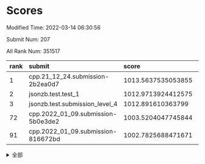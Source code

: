 # Scores

Modified Time: 2022-03-14 06:30:56

Submit Num: 207

All Rank Num: 351517

| rank |               submit               |       score        |       sigma        | pk_num |
| :--- | :--------------------------------- | :----------------- | :----------------- | :----- |
| 1    | cpp.21_12_24.submission-2b2ea0d7   | 1013.5637535053855 | 0.8014828509978627 | 6794   |
| 2    | jsonzb.test.test_1                 | 1012.9713924412575 | 0.7885907837154632 | 6794   |
| 3    | jsonzb.test.submission_level_4     | 1012.891610363799  | 0.8084934897279876 | 6795   |
| 72   | cpp.2022_01_09.submission-5b0e3de2 | 1003.5204047745844 | 0.7160116156046737 | 6791   |
| 91   | cpp.2022_01_09.submission-816672bd | 1002.7825688471671 | 0.6992612394121231 | 6794   |


<details>
<summary>全部</summary>

| rank |                 submit                 |       score        |       sigma        | pk_num |
| :--- | :------------------------------------- | :----------------- | :----------------- | :----- |
| 1    | cpp.21_12_24.submission-2b2ea0d7       | 1013.5637535053855 | 0.8014828509978627 | 6794   |
| 2    | jsonzb.test.test_1                     | 1012.9713924412575 | 0.7885907837154632 | 6794   |
| 3    | jsonzb.test.submission_level_4         | 1012.891610363799  | 0.8084934897279876 | 6795   |
| 4    | gobigger.level_3.submission_level_3_12 | 1011.9370740775357 | 0.8061188983889975 | 6792   |
| 5    | gobigger.level_3.submission_level_3_6  | 1011.258320561892  | 0.7859529768384446 | 6794   |
| 6    | gobigger.level_3.submission_level_3_38 | 1011.1275806731095 | 0.7752279147843619 | 6794   |
| 7    | gobigger.level_3.submission_level_3_33 | 1010.9284617027007 | 0.7716742074469035 | 6786   |
| 8    | gobigger.level_3.submission_level_3_14 | 1010.9186059154745 | 0.7632793992816076 | 6796   |
| 9    | gobigger.level_3.submission_level_3_9  | 1010.8042563645569 | 0.7512727802906015 | 6794   |
| 10   | gobigger.level_3.submission_level_3_5  | 1010.7382391470874 | 0.7707343600668384 | 6794   |
| 11   | gobigger.level_3.submission_level_3_30 | 1010.6857072486343 | 0.7797091591969272 | 6797   |
| 12   | gobigger.level_3.submission_level_3_27 | 1010.6394562152739 | 0.8125528873692125 | 6795   |
| 13   | gobigger.level_3.submission_level_3_18 | 1010.6163135746832 | 0.7500337179947774 | 6794   |
| 14   | gobigger.level_3.submission_level_3_3  | 1010.546244225813  | 0.7513680615657818 | 6801   |
| 15   | gobigger.level_3.submission_level_3_13 | 1010.5406846635287 | 0.7767123866908102 | 6794   |
| 16   | gobigger.level_3.submission_level_3_49 | 1010.5322845701007 | 0.7761921774679239 | 6790   |
| 17   | gobigger.level_3.submission_level_3_0  | 1010.5200792586279 | 0.7543296629015642 | 6794   |
| 18   | gobigger.level_3.submission_level_3_48 | 1010.4754049482984 | 0.7403375838674545 | 6787   |
| 19   | gobigger.level_3.submission_level_3_41 | 1010.3285645468492 | 0.7476272421248333 | 6796   |
| 20   | gobigger.level_3.submission_level_3_15 | 1010.3058215844708 | 0.7484455592104625 | 6793   |
| 21   | gobigger.level_3.submission_level_3_47 | 1010.1811352986615 | 0.7863086711113723 | 6794   |
| 22   | gobigger.level_3.submission_level_3_25 | 1010.0486192576602 | 0.7429647766840679 | 6793   |
| 23   | gobigger.level_3.submission_level_3_32 | 1009.993953619526  | 0.7541866178517638 | 6792   |
| 24   | gobigger.level_3.submission_level_3_26 | 1009.9879756436751 | 0.7726034567523062 | 6795   |
| 25   | gobigger.level_3.submission_level_3_10 | 1009.9877529231161 | 0.7517301574435152 | 6790   |
| 26   | gobigger.level_3.submission_level_3_28 | 1009.9531896486536 | 0.7632397701694438 | 6792   |
| 27   | gobigger.level_3.submission_level_3_43 | 1009.8907472900196 | 0.7700789972499078 | 6794   |
| 28   | gobigger.level_3.submission_level_3_11 | 1009.8160117812903 | 0.7454094588335679 | 6794   |
| 29   | gobigger.level_3.submission_level_3_45 | 1009.7934846746281 | 0.7728792432830043 | 6788   |
| 30   | gobigger.level_3.submission_level_3_20 | 1009.791532171535  | 0.7481509498045708 | 6791   |
| 31   | gobigger.level_3.submission_level_3_35 | 1009.7911468435702 | 0.7315173018496777 | 6796   |
| 32   | gobigger.level_3.submission_level_3_1  | 1009.7745916706457 | 0.7561882582075392 | 6797   |
| 33   | gobigger.level_3.submission_level_3_46 | 1009.7719530518973 | 0.7587340876632486 | 6793   |
| 34   | gobigger.level_3.submission_level_3_34 | 1009.7300941881999 | 0.7528227765238914 | 6799   |
| 35   | gobigger.level_3.submission_level_3_2  | 1009.7212542544382 | 0.7459472927141706 | 6787   |
| 36   | gobigger.level_3.submission_level_3_7  | 1009.719097415775  | 0.7504612355083846 | 6792   |
| 37   | gobigger.level_3.submission_level_3_19 | 1009.701874546588  | 0.7553820893918836 | 6790   |
| 38   | gobigger.level_3.submission_level_3_21 | 1009.6868383734743 | 0.7722218481743468 | 6793   |
| 39   | gobigger.level_3.submission_level_3_42 | 1009.6725623819997 | 0.7612499090258839 | 6794   |
| 40   | gobigger.level_3.submission_level_3_40 | 1009.6631173802531 | 0.7654715721690705 | 6794   |
| 41   | gobigger.level_3.submission_level_3_44 | 1009.6003759146237 | 0.7541069543845349 | 6793   |
| 42   | gobigger.level_3.submission_level_3_29 | 1009.5860321457766 | 0.7409310667218004 | 6796   |
| 43   | gobigger.level_3.submission_level_3_31 | 1009.5636583166535 | 0.7418701096903563 | 6793   |
| 44   | gobigger.level_3.submission_level_3_36 | 1009.5001669117607 | 0.7528680491304158 | 6787   |
| 45   | gobigger.level_3.submission_level_3_22 | 1009.4929011709888 | 0.7500194912851388 | 6795   |
| 46   | gobigger.level_3.submission_level_3_37 | 1009.4924325860138 | 0.7481627617005369 | 6794   |
| 47   | gobigger.level_3.submission_level_3_24 | 1009.4084014901624 | 0.7267065287815478 | 6791   |
| 48   | gobigger.level_3.submission_level_3_17 | 1009.2632433525099 | 0.7498871882507562 | 6793   |
| 49   | gobigger.level_3.submission_level_3_8  | 1009.2383568591434 | 0.7500832416407385 | 6793   |
| 50   | gobigger.level_3.submission_level_3_39 | 1009.0785680489267 | 0.757005951973837  | 6792   |
| 51   | gobigger.level_3.submission_level_3_16 | 1008.9387980724572 | 0.7387730334163841 | 6795   |
| 52   | gobigger.level_3.submission_level_3_4  | 1008.4437484488197 | 0.7558089754287629 | 6795   |
| 53   | gobigger.level_3.submission_level_3_23 | 1008.2956707311982 | 0.7485921749513561 | 6790   |
| 54   | gobigger.level_1.submission_level_1_49 | 1005.7335772092397 | 0.7260852690732449 | 6784   |
| 55   | gobigger.level_1.submission_level_1_9  | 1005.1126300341869 | 0.7245453196575473 | 6794   |
| 56   | gobigger.level_1.submission_level_1_40 | 1004.8159435223394 | 0.7299593851516203 | 6789   |
| 57   | gobigger.level_1.submission_level_1_44 | 1004.7599337240251 | 0.7319023185729547 | 6793   |
| 58   | gobigger.level_1.submission_level_1_6  | 1004.7453333933751 | 0.7314693447455155 | 6796   |
| 59   | gobigger.level_1.submission_level_1_13 | 1004.5538362262038 | 0.7241349850132142 | 6792   |
| 60   | gobigger.level_1.submission_level_1_15 | 1004.3170891754175 | 0.7174324773415381 | 6794   |
| 61   | gobigger.level_1.submission_level_1_41 | 1004.2982339326893 | 0.7278279457047231 | 6794   |
| 62   | gobigger.level_1.submission_level_1_3  | 1004.1318962963749 | 0.7241963395988958 | 6791   |
| 63   | gobigger.level_1.submission_level_1_23 | 1004.0043351098303 | 0.7286504660471965 | 6787   |
| 64   | gobigger.level_1.submission_level_1_25 | 1003.9581122875768 | 0.7262886801118499 | 6796   |
| 65   | gobigger.level_1.submission_level_1_10 | 1003.8778098793978 | 0.7146386286028086 | 6791   |
| 66   | gobigger.level_1.submission_level_1_33 | 1003.8017666837362 | 0.7144806785436354 | 6789   |
| 67   | gobigger.level_1.submission_level_1_28 | 1003.7512964500584 | 0.7290037435916363 | 6785   |
| 68   | gobigger.level_1.submission_level_1_0  | 1003.7456708110649 | 0.7117139695694308 | 6795   |
| 69   | gobigger.level_1.submission_level_1_26 | 1003.7140802790468 | 0.7220545638452436 | 6793   |
| 70   | gobigger.level_1.submission_level_1_11 | 1003.6046579476757 | 0.730054017389282  | 6796   |
| 71   | gobigger.level_1.submission_level_1_36 | 1003.5244822216291 | 0.7211527230221708 | 6791   |
| 72   | cpp.2022_01_09.submission-5b0e3de2     | 1003.5204047745844 | 0.7160116156046737 | 6791   |
| 73   | gobigger.level_1.submission_level_1_18 | 1003.5121859744442 | 0.7191077821306961 | 6794   |
| 74   | gobigger.level_1.submission_level_1_21 | 1003.4470951202512 | 0.7101141746694538 | 6794   |
| 75   | gobigger.level_1.submission_level_1_16 | 1003.428424391476  | 0.7177486183362027 | 6789   |
| 76   | gobigger.level_1.submission_level_1_29 | 1003.424518040236  | 0.7192100424976886 | 6796   |
| 77   | gobigger.level_1.submission_level_1_24 | 1003.3877028996195 | 0.7125028140581193 | 6790   |
| 78   | gobigger.level_1.submission_level_1_46 | 1003.309836440675  | 0.7213614310715293 | 6791   |
| 79   | gobigger.level_1.submission_level_1_37 | 1003.303317229919  | 0.7269715297546634 | 6787   |
| 80   | gobigger.level_1.submission_level_1_7  | 1003.2282292557691 | 0.7140872271420162 | 6791   |
| 81   | gobigger.level_1.submission_level_1_12 | 1003.2158726952401 | 0.7105382851668576 | 6799   |
| 82   | gobigger.level_1.submission_level_1_4  | 1003.1907127011384 | 0.7161075409854305 | 6794   |
| 83   | gobigger.level_1.submission_level_1_22 | 1003.1506972473328 | 0.7296735972421363 | 6793   |
| 84   | gobigger.level_1.submission_level_1_27 | 1003.119404411421  | 0.7213073631275049 | 6789   |
| 85   | gobigger.level_1.submission_level_1_30 | 1003.0864814377123 | 0.7111266701751539 | 6791   |
| 86   | gobigger.level_1.submission_level_1_20 | 1002.9721542549688 | 0.7098335888918548 | 6792   |
| 87   | gobigger.level_1.submission_level_1_48 | 1002.9444056544105 | 0.7090494046027602 | 6792   |
| 88   | gobigger.level_1.submission_level_1_5  | 1002.932406870638  | 0.7089903713164075 | 6790   |
| 89   | gobigger.level_1.submission_level_1_14 | 1002.8525025705926 | 0.71198547272406   | 6794   |
| 90   | gobigger.level_1.submission_level_1_8  | 1002.7931029981203 | 0.7188330892446226 | 6795   |
| 91   | cpp.2022_01_09.submission-816672bd     | 1002.7825688471671 | 0.6992612394121231 | 6794   |
| 92   | gobigger.level_1.submission_level_1_1  | 1002.7479916255529 | 0.7116373075933887 | 6789   |
| 93   | gobigger.level_1.submission_level_1_31 | 1002.6544741064928 | 0.7162282477340377 | 6786   |
| 94   | gobigger.level_1.submission_level_1_34 | 1002.6320578869663 | 0.7180950264013236 | 6798   |
| 95   | gobigger.level_1.submission_level_1_47 | 1002.5755436619198 | 0.7187611821911913 | 6788   |
| 96   | gobigger.level_1.submission_level_1_45 | 1002.5743440374682 | 0.7082427992061394 | 6798   |
| 97   | gobigger.level_1.submission_level_1_2  | 1002.4991647662428 | 0.7044701642910063 | 6791   |
| 98   | gobigger.level_1.submission_level_1_17 | 1002.4580883753282 | 0.7106777263038246 | 6788   |
| 99   | gobigger.level_1.submission_level_1_38 | 1002.3484004841092 | 0.7089026949853927 | 6791   |
| 100  | gobigger.level_1.submission_level_1_42 | 1002.1344612824805 | 0.7081597218750371 | 6799   |
| 101  | gobigger.level_1.submission_level_1_43 | 1002.0772015753194 | 0.7120310793609552 | 6797   |
| 102  | gobigger.level_1.submission_level_1_32 | 1001.9866797143785 | 0.7090391175354132 | 6793   |
| 103  | gobigger.level_1.submission_level_1_39 | 1001.9029793253738 | 0.7163222610091807 | 6789   |
| 104  | gobigger.level_1.submission_level_1_19 | 1001.8291713593428 | 0.7085483617866243 | 6793   |
| 105  | gobigger.level_1.submission_level_1_35 | 1001.6594899686103 | 0.7253864206161769 | 6793   |
| 106  | gobigger.random.submission_random_0    | 997.4525296072023  | 0.70872134860521   | 6795   |
| 107  | gobigger.random.submission_random_26   | 997.396265504171   | 0.7087467520793621 | 6791   |
| 108  | gobigger.random.submission_random_19   | 997.1171227521111  | 0.7086057560857141 | 6788   |
| 109  | gobigger.random.submission_random_34   | 997.1165958908936  | 0.7081783578821275 | 6789   |
| 110  | gobigger.random.submission_random_37   | 997.0816963895912  | 0.692820588134814  | 6791   |
| 111  | gobigger.random.submission_random_22   | 997.0092497416628  | 0.707896109983871  | 6796   |
| 112  | gobigger.random.submission_random_36   | 996.9262018495281  | 0.7210710909173897 | 6793   |
| 113  | gobigger.random.submission_random_38   | 996.8826542399872  | 0.7086276048717587 | 6789   |
| 114  | gobigger.random.submission_random_6    | 996.8339704551775  | 0.717807230195248  | 6793   |
| 115  | gobigger.random.submission_random_47   | 996.6097321355878  | 0.71296235221707   | 6794   |
| 116  | gobigger.random.submission_random_39   | 996.4788284047614  | 0.7184725134546069 | 6786   |
| 117  | gobigger.random.submission_random_13   | 996.4486754267199  | 0.7124095481319672 | 6798   |
| 118  | gobigger.random.submission_random_18   | 996.4025673408063  | 0.7104109442057931 | 6786   |
| 119  | gobigger.random.submission_random_5    | 996.3975963256008  | 0.7106135677500816 | 6795   |
| 120  | gobigger.random.submission_random_31   | 996.3852263827584  | 0.7076893901036696 | 6791   |
| 121  | gobigger.random.submission_random_25   | 996.3784911846984  | 0.6983929638784903 | 6800   |
| 122  | gobigger.random.submission_random_10   | 996.3715185683502  | 0.7099198354244853 | 6795   |
| 123  | gobigger.random.submission_random_35   | 996.1704465049471  | 0.7121932634840314 | 6794   |
| 124  | gobigger.random.submission_random_2    | 996.1553987948583  | 0.7019969712678866 | 6790   |
| 125  | gobigger.random.submission_random_8    | 996.1482913653006  | 0.705715177477146  | 6787   |
| 126  | gobigger.random.submission_random_3    | 996.1149629771932  | 0.7017508326854015 | 6790   |
| 127  | gobigger.random.submission_random_48   | 996.1037596547962  | 0.7179019463889591 | 6794   |
| 128  | gobigger.random.submission_random_9    | 996.0933194147416  | 0.7052984484639878 | 6796   |
| 129  | gobigger.random.submission_random_29   | 996.0907558311287  | 0.7121589526605699 | 6792   |
| 130  | gobigger.random.submission_random_21   | 996.0811394656656  | 0.711958749885066  | 6798   |
| 131  | gobigger.random.submission_random_32   | 996.0487188540126  | 0.7217276072363163 | 6798   |
| 132  | gobigger.random.submission_random_7    | 996.0355998475388  | 0.7167569096497026 | 6792   |
| 133  | gobigger.random.submission_random_33   | 996.0353539599564  | 0.714856111433707  | 6791   |
| 134  | gobigger.random.submission_random_27   | 995.9697664045518  | 0.71534813813058   | 6795   |
| 135  | gobigger.random.submission_random_42   | 995.9463731965892  | 0.7033996528401862 | 6791   |
| 136  | gobigger.random.submission_random_11   | 995.9420630369461  | 0.7094421555853853 | 6782   |
| 137  | gobigger.random.submission_random_1    | 995.9063144826122  | 0.7133240563455409 | 6795   |
| 138  | gobigger.random.submission_random_28   | 995.8609339618314  | 0.7162299873652465 | 6795   |
| 139  | gobigger.random.submission_random_12   | 995.7777258314582  | 0.7144769252822251 | 6794   |
| 140  | gobigger.random.submission_random_49   | 995.7532456566283  | 0.7059620567134653 | 6792   |
| 141  | gobigger.random.submission_random_15   | 995.7251103831123  | 0.707187996120254  | 6789   |
| 142  | gobigger.random.submission_random_40   | 995.6287624529522  | 0.7171228922461487 | 6792   |
| 143  | gobigger.random.submission_random_24   | 995.6015891228458  | 0.7144283251711241 | 6795   |
| 144  | gobigger.random.submission_random_20   | 995.5967829889062  | 0.7096212697891282 | 6790   |
| 145  | gobigger.random.submission_random_43   | 995.536250382164   | 0.7146103114697685 | 6790   |
| 146  | gobigger.random.submission_random_30   | 995.4227350784894  | 0.7023876186581639 | 6790   |
| 147  | gobigger.random.submission_random_4    | 995.3449429677542  | 0.7191427686059816 | 6792   |
| 148  | gobigger.random.submission_random_14   | 995.3430644760675  | 0.6957682184070428 | 6794   |
| 149  | gobigger.random.submission_random_45   | 995.3045024430579  | 0.7189600217521902 | 6793   |
| 150  | gobigger.random.submission_random_17   | 995.2398067963502  | 0.72010275615686   | 6789   |
| 151  | gobigger.random.submission_random_41   | 995.2188357149663  | 0.6993134680280902 | 6790   |
| 152  | gobigger.random.submission_random_23   | 995.1121949085078  | 0.7182231076586565 | 6799   |
| 153  | gobigger.random.submission_random_44   | 995.0963740132709  | 0.7303253833568779 | 6794   |
| 154  | gobigger.random.submission_random_16   | 994.4304992007883  | 0.7223644647375094 | 6794   |
| 155  | gobigger.random.submission_random_46   | 994.0990526308387  | 0.7077049649161942 | 6788   |
| 156  | gobigger.level_2.submission_level_2_35 | 994.0179235955612  | 0.732664661835377  | 6793   |
| 157  | gobigger.level_2.submission_level_2_34 | 993.868464893322   | 0.7341729238367358 | 6792   |
| 158  | gobigger.level_2.submission_level_2_45 | 993.8442061637013  | 0.7314217093927512 | 6792   |
| 159  | gobigger.level_2.submission_level_2_2  | 993.521526654675   | 0.730615391546017  | 6794   |
| 160  | gobigger.level_2.submission_level_2_15 | 993.5160724902566  | 0.7350142363121355 | 6797   |
| 161  | gobigger.level_2.submission_level_2_49 | 993.5126796043346  | 0.7465994633620201 | 6797   |
| 162  | gobigger.level_2.submission_level_2_11 | 993.3317726493061  | 0.7506792619067079 | 6795   |
| 163  | gobigger.level_2.submission_level_2_10 | 993.3174957222374  | 0.727674839063137  | 6792   |
| 164  | gobigger.level_2.submission_level_2_46 | 993.3145227847755  | 0.7332301576147744 | 6789   |
| 165  | gobigger.level_2.submission_level_2_42 | 992.9838475476538  | 0.7368866572024725 | 6791   |
| 166  | gobigger.level_2.submission_level_2_6  | 992.8396925185838  | 0.7370251035267371 | 6790   |
| 167  | gobigger.level_2.submission_level_2_28 | 992.8329607161191  | 0.7431102009321049 | 6788   |
| 168  | gobigger.level_2.submission_level_2_16 | 992.7829152053017  | 0.7426808240481562 | 6792   |
| 169  | gobigger.level_2.submission_level_2_48 | 992.6590905872708  | 0.7460253747449387 | 6794   |
| 170  | gobigger.level_2.submission_level_2_30 | 992.5932005820976  | 0.7396095769488874 | 6796   |
| 171  | gobigger.level_2.submission_level_2_20 | 992.548793966789   | 0.7452106396280255 | 6795   |
| 172  | gobigger.level_2.submission_level_2_21 | 992.5213954687886  | 0.7399188983692423 | 6797   |
| 173  | gobigger.level_2.submission_level_2_27 | 992.4397474950124  | 0.7528576202916406 | 6791   |
| 174  | gobigger.level_2.submission_level_2_23 | 992.3696556527495  | 0.769019652431602  | 6791   |
| 175  | gobigger.level_2.submission_level_2_47 | 992.3230759037797  | 0.7369926627378057 | 6795   |
| 176  | gobigger.level_2.submission_level_2_26 | 992.3093777240111  | 0.7307960575952168 | 6796   |
| 177  | gobigger.level_2.submission_level_2_0  | 992.2990609869158  | 0.7334698548545089 | 6793   |
| 178  | gobigger.level_2.submission_level_2_40 | 992.2347812297176  | 0.7411980436235858 | 6793   |
| 179  | gobigger.level_2.submission_level_2_29 | 992.1856396912943  | 0.7302613593320592 | 6793   |
| 180  | gobigger.level_2.submission_level_2_24 | 992.1496934705912  | 0.7372498159101448 | 6793   |
| 181  | gobigger.level_2.submission_level_2_4  | 992.1373749715077  | 0.7381716625960026 | 6790   |
| 182  | gobigger.level_2.submission_level_2_37 | 992.0778729827169  | 0.7499131361307129 | 6790   |
| 183  | gobigger.level_2.submission_level_2_38 | 992.0717753597269  | 0.7376952625949412 | 6790   |
| 184  | gobigger.level_2.submission_level_2_1  | 991.887528564361   | 0.7691712213652249 | 6792   |
| 185  | gobigger.level_2.submission_level_2_3  | 991.8640096419755  | 0.7479286500630997 | 6790   |
| 186  | gobigger.level_2.submission_level_2_19 | 991.8092019333702  | 0.7454411881045809 | 6796   |
| 187  | gobigger.level_2.submission_level_2_32 | 991.7757425271038  | 0.7880006304250765 | 6795   |
| 188  | gobigger.level_2.submission_level_2_14 | 991.7075566135568  | 0.75750579692131   | 6794   |
| 189  | gobigger.level_2.submission_level_2_43 | 991.6916322459227  | 0.742412457880048  | 6791   |
| 190  | gobigger.level_2.submission_level_2_39 | 991.6901590604583  | 0.7462123560856386 | 6796   |
| 191  | gobigger.level_2.submission_level_2_33 | 991.6506828347874  | 0.7387981875910781 | 6791   |
| 192  | gobigger.level_2.submission_level_2_22 | 991.549640477933   | 0.7350543963050234 | 6799   |
| 193  | gobigger.level_2.submission_level_2_7  | 991.3310545387806  | 0.7630968664054635 | 6792   |
| 194  | gobigger.level_2.submission_level_2_41 | 991.2533716066331  | 0.7465268577645748 | 6791   |
| 195  | gobigger.level_2.submission_level_2_17 | 991.2231339456889  | 0.7497992491071046 | 6795   |
| 196  | gobigger.level_2.submission_level_2_36 | 991.1598934366104  | 0.7701701941975899 | 6795   |
| 197  | gobigger.level_2.submission_level_2_31 | 991.1354821916366  | 0.7701635342787762 | 6790   |
| 198  | gobigger.level_2.submission_level_2_12 | 991.1314695885177  | 0.7722036389296483 | 6792   |
| 199  | gobigger.level_2.submission_level_2_5  | 991.0898320219128  | 0.758342936673068  | 6795   |
| 200  | gobigger.level_2.submission_level_2_13 | 990.8896644529494  | 0.7572729829774377 | 6791   |
| 201  | gobigger.level_2.submission_level_2_44 | 990.6387194542718  | 0.7722713598076233 | 6787   |
| 202  | gobigger.level_2.submission_level_2_25 | 990.421146779118   | 0.7606986398825482 | 6796   |
| 203  | gobigger.level_2.submission_level_2_8  | 990.2578848955625  | 0.7458873404022697 | 6793   |
| 204  | gobigger.level_2.submission_level_2_18 | 989.7743879603166  | 0.7901813190626639 | 6791   |
| 205  | gobigger.level_2.submission_level_2_9  | 989.742354354168   | 0.7759045598786806 | 6793   |
| 206  | gobigger.none.submission_none_1        | 975.5992692652937  | 1.5082260273274841 | 6790   |
| 207  | gobigger.none.submission_none_0        | 975.1028491834963  | 1.5861652490920213 | 6794   |

</details>
